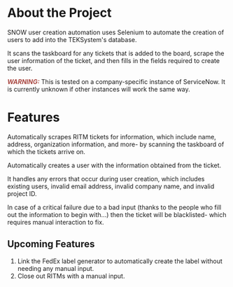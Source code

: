 # About the Project

SNOW user creation automation uses Selenium to automate the creation of users to add into the TEKSystem's database.

It scans the taskboard for any tickets that is added to the board, scrape the user information of the ticket, and then fills in the fields required to create the user.

<font color="#AA4A44">***WARNING:***</font> This is tested on a company-specific instance of ServiceNow. It is currently unknown if other instances will work the same way.

# Features

Automatically scrapes RITM tickets for information, which include name, address, organization information, and more- by scanning the taskboard of which the tickets arrive on.

Automatically creates a user with the information obtained from the ticket.

It handles any errors that occur during user creation, which includes existing users, invalid email address, invalid company name, and invalid project ID.

In case of a critical failure due to a bad input (thanks to the people who fill out the information to begin with...) then the ticket will be blacklisted- which requires manual interaction to fix.

## Upcoming Features

1. Link the FedEx label generator to automatically create the label without needing any manual input.
2. Close out RITMs with a manual input.
